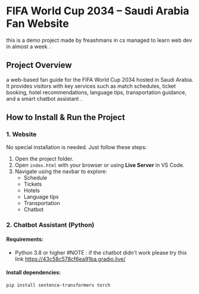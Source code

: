# FIFA World Cup 2034 – Saudi Arabia Fan Website
this is a demo project made by freashmans in cs managed to learn web dev in almost a week .
## Project Overview
a web-based fan guide for the FIFA World Cup 2034 hosted in Saudi Arabia. It provides visitors with key services such as match schedules, ticket booking, hotel recommendations, language tips, transportation guidance, and a smart chatbot assistant .

## How to Install & Run the Project

### 1. Website
No special installation is needed. Just follow these steps:

1. Open the project folder.
2. Open `index.html` with your browser or using **Live Server** in VS Code.
3. Navigate using the navbar to explore:
   - Schedule
   - Tickets
   - Hotels
   - Language tips
   - Transportation
   - Chatbot

### 2. Chatbot Assistant (Python)

#### Requirements:
- Python 3.8 or higher
#NOTE : if the chatbot didn't work please try this link https://43c58c578cf6ea91ba.gradio.live/


#### Install dependencies:
```bash
pip install sentence-transformers torch



